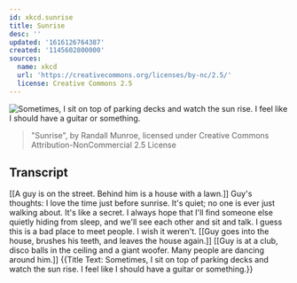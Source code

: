 ```yaml
---
id: xkcd.sunrise
title: Sunrise
desc: ''
updated: '1616126764387'
created: '1145602800000'
sources:
  name: xkcd
  url: 'https://creativecommons.org/licenses/by-nc/2.5/'
  license: Creative Commons 2.5
---
```

![Sometimes, I sit on top of parking decks and watch the sun rise.  I feel like I should have a guitar or something.](https://imgs.xkcd.com/comics/sunrise.jpg)
> "Sunrise", by Randall Munroe, licensed under Creative Commons Attribution-NonCommercial 2.5 License

## Transcript
[[A guy is on the street. Behind him is a house with a lawn.]]
Guy's thoughts: I love the time just before sunrise. It's quiet; no one is ever just walking about. It's like a secret. I always hope that I'll find someone else quietly hiding from sleep, and we'll see each other and sit and talk. I guess this is a bad place to meet people. I wish it weren't.
[[Guy goes into the house, brushes his teeth, and leaves the house again.]]
[[Guy is at a club, disco balls in the ceiling and a giant woofer. Many people are dancing around him.]]
{{Title Text: Sometimes, I sit on top of parking decks and watch the sun rise.  I feel like I should have a guitar or something.}}
